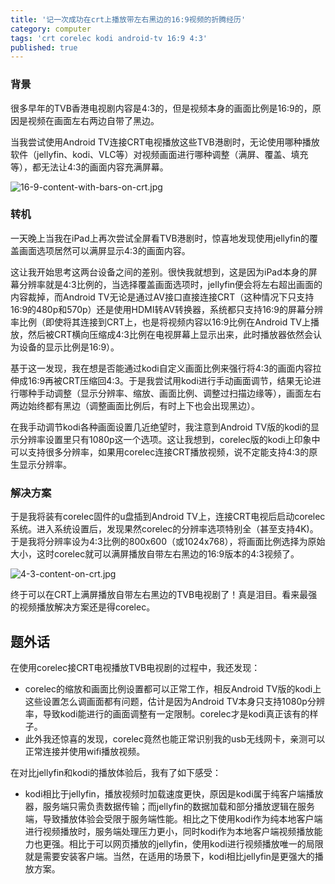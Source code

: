 ```yaml
---
title: '记一次成功在crt上播放带左右黑边的16:9视频的折腾经历'
category: computer
tags: 'crt corelec kodi android-tv 16:9 4:3'
published: true
---
```

### 背景

很多早年的TVB香港电视剧内容是4:3的，但是视频本身的画面比例是16:9的，原因是视频在画面左右两边自带了黑边。

当我尝试使用Android TV连接CRT电视播放这些TVB港剧时，无论使用哪种播放软件（jellyfin、kodi、VLC等）对视频画面进行哪种调整（满屏、覆盖、填充等），都无法让4:3的画面内容充满屏幕。

![16-9-content-with-bars-on-crt.jpg]({{site.baseurl}}/assets/images/16-9-content-with-bars-on-crt.jpg)


### 转机

一天晚上当我在iPad上再次尝试全屏看TVB港剧时，惊喜地发现使用jellyfin的覆盖画面选项居然可以满屏显示4:3的画面内容。

这让我开始思考这两台设备之间的差别。很快我就想到，这是因为iPad本身的屏幕分辨率就是4:3比例的，当选择覆盖画面选项时，jellyfin便会将左右超出画面的内容裁掉，而Android TV无论是通过AV接口直接连接CRT（这种情况下只支持16:9的480p和570p）还是使用HDMI转AV转换器，系统都只支持16:9的屏幕分辨率比例（即使将其连接到CRT上，也是将视频内容以16:9比例在Android TV上播放，然后被CRT横向压缩成4:3比例在电视屏幕上显示出来，此时播放器依然会认为设备的显示比例是16:9）。

基于这一发现，我在想是否能通过kodi自定义画面比例来强行将4:3的画面内容拉伸成16:9再被CRT压缩回4:3。于是我尝试用kodi进行手动画面调节，结果无论进行哪种手动调整（显示分辨率、缩放、画面比例、调整过扫描边缘等），画面左右两边始终都有黑边（调整画面比例后，有时上下也会出现黑边）。

在我手动调节kodi各种画面设置几近绝望时，我注意到Android TV版的kodi的显示分辨率设置里只有1080p这一个选项。这让我想到，corelec版的kodi上印象中可以支持很多分辨率，如果用corelec连接CRT播放视频，说不定能支持4:3的原生显示分辨率。

### 解决方案

于是我将装有corelec固件的u盘插到Android TV上，连接CRT电视后启动corelec系统。进入系统设置后，发现果然corelec的分辨率选项特别全（甚至支持4K)。于是我将分辨率设为4:3比例的800x600（或1024x768），将画面比例选择为原始大小，这时corelec就可以满屏播放自带左右黑边的16:9版本的4:3视频了。

![4-3-content-on-crt.jpg]({{site.baseurl}}/assets/images/4-3-content-on-crt.jpg)

终于可以在CRT上满屏播放自带左右黑边的TVB电视剧了！真是泪目。看来最强的视频播放解决方案还是得corelec。

## 题外话

在使用corelec接CRT电视播放TVB电视剧的过程中，我还发现：

- corelec的缩放和画面比例设置都可以正常工作，相反Android TV版的kodi上这些设置怎么调画面都有问题，估计是因为Android TV本身只支持1080p分辨率，导致kodi能进行的画面调整有一定限制。corelec才是kodi真正该有的样子。
- 此外我还惊喜的发现，corelec竟然也能正常识别我的usb无线网卡，亲测可以正常连接并使用wifi播放视频。

在对比jellyfin和kodi的播放体验后，我有了如下感受：

- kodi相比于jellyfin，播放视频时加载速度更快，原因是kodi属于纯客户端播放器，服务端只需负责数据传输；而jellyfin的数据加载和部分播放逻辑在服务端，导致播放体验会受限于服务端性能。相比之下使用kodi作为纯本地客户端进行视频播放时，服务端处理压力更小，同时kodi作为本地客户端视频播放能力也更强。相比于可以网页播放的jellyfin，使用kodi进行视频播放唯一的局限就是需要安装客户端。当然，在适用的场景下，kodi相比jellyfin是更强大的播放方案。
